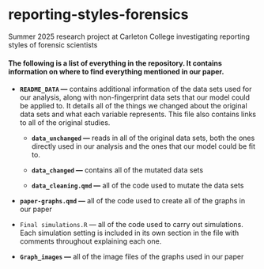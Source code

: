 # reporting-styles-forensics

Summer 2025 research project at Carleton College investigating reporting styles of forensic scientists

#### The following is a list of everything in the repository. It contains information on where to find everything mentioned in our paper.

-   **`README_DATA` —** contains additional information of the data sets used for our analysis, along with non-fingerprint data sets that our model could be applied to. It details all of the things we changed about the original data sets and what each variable represents. This file also contains links to all of the original studies.

    -   **`data_unchanged` —** reads in all of the original data sets, both the ones directly used in our analysis and the ones that our model could be fit to.

    -   **`data_changed` —** contains all of the mutated data sets

    -   **`data_cleaning.qmd` —** all of the code used to mutate the data sets

-   **`paper-graphs.qmd` —** all of the code used to create all of the graphs in our paper

-   `Final simulations.R` — all of the code used to carry out simulations. Each simulation setting is included in its own section in the file with comments throughout explaining each one.

-   **`Graph_images` —** all of the image files of the graphs used in our paper
